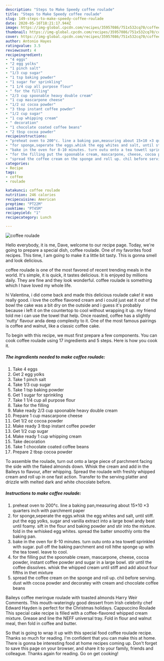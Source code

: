 ```yaml
---
description: "Steps to Make Speedy coffee roulade"
title: "Steps to Make Speedy coffee roulade"
slug: 149-steps-to-make-speedy-coffee-roulade
date: 2020-05-16T18:21:17.944Z
image: https://img-global.cpcdn.com/recipes/35957086/751x532cq70/coffee-roulade-recipe-main-photo.jpg
thumbnail: https://img-global.cpcdn.com/recipes/35957086/751x532cq70/coffee-roulade-recipe-main-photo.jpg
cover: https://img-global.cpcdn.com/recipes/35957086/751x532cq70/coffee-roulade-recipe-main-photo.jpg
author: Antonio Hayes
ratingvalue: 3.5
reviewcount: 4
recipeingredient:
- "4 eggs"
- "2 egg yolks"
- "1 pinch salt"
- "1/3 cup sugar"
- "1 tsp baking powder"
- "1 sugar for sprinkling"
- "1 1/4 cup all purpose flour"
- " for the filling"
- "2/3 cup spoonable heavy double cream"
- "1 cup mascarpone cheese"
- "1/2 oz cocoa powder"
- "3 tbsp instant coffee powder"
- "1/2 cup sugar"
- "1 cup whipping cream"
- " decoration"
- "1 chocolate coated coffee beans"
- "2 tbsp cocoa powder"
recipeinstructions:
- "preheat oven to 200°c. line a baking pan,measuring about 15×10 ×3 quarters inch with parchment paper"
- "for sponge,seperate the eggs.whisk the egg whites and salt, until stiff. put the egg yolks,  sugar and vanilla extract into a large bowl andy beat until foamy. sift in the flour and baking powder  and stir into the mixture. fold in the wrhisked egg whites. spread the batter smoothly onto the baking pan."
- "bake in the oven for 8-10 minutes. turn outu onto a tea towetl sprinkled with sugar. pull off the baking parchment and roll hthe sponge up with the tea towel. leave to cool."
- "for the filling put the spoonable cream, mascarpone, cheese, cocoa powder, instant coffee powder and sugar in a large bowl. stir until the coffee dissolves. whisk the whipped cream until stiff and add about four fifths in thet mixture"
- "spread the coffee cream on the sponge and roll up. chil before serving. dust with cocoa powder and decoratey with cream and chocolate coffee beans"
categories:
- Recipe
tags:
- coffee
- roulade

katakunci: coffee roulade 
nutrition: 246 calories
recipecuisine: American
preptime: "PT22M"
cooktime: "PT45M"
recipeyield: "1"
recipecategory: Lunch

---
```



![coffee roulade](https://img-global.cpcdn.com/recipes/35957086/751x532cq70/coffee-roulade-recipe-main-photo.jpg)

Hello everybody, it is me, Dave, welcome to our recipe page. Today, we're going to prepare a special dish, coffee roulade. One of my favorites food recipes. This time, I am going to make it a little bit tasty. This is gonna smell and look delicious.

coffee roulade is one of the most favored of recent trending meals in the world. It's simple, it is quick, it tastes delicious. It is enjoyed by millions daily. They are fine and they look wonderful. coffee roulade is something which I have loved my whole life.

hi Valentina, i did come back and made this delicious roulade cake! it was really good. i love the coffee flavored cream and i could just eat it out of the bowl the cake was a bit dry on the outside and i guess it&#39;s probably because i left it on the countertop to cool without wrapping it up. my friend told me i can use the towel that help. Once roasted, coffee has a slightly &#39;nutty&#39; flavour anda deep complexity to it. One of the most famous pairings is coffee and walnut, like a classic coffee cake.


To begin with this recipe, we must first prepare a few components. You can cook coffee roulade using 17 ingredients and 5 steps. Here is how you cook it.

<!--inarticleads1-->

##### The ingredients needed to make coffee roulade:

1. Take 4 eggs
1. Get 2 egg yolks
1. Take 1 pinch salt
1. Take 1/3 cup sugar
1. Take 1 tsp baking powder
1. Get 1 sugar for sprinkling
1. Take 1 1/4 cup all purpose flour
1. Take  for the filling
1. Make ready 2/3 cup spoonable heavy double cream
1. Prepare 1 cup mascarpone cheese
1. Get 1/2 oz cocoa powder
1. Make ready 3 tbsp instant coffee powder
1. Get 1/2 cup sugar
1. Make ready 1 cup whipping cream
1. Take  decoration
1. Take 1 chocolate coated coffee beans
1. Prepare 2 tbsp cocoa powder


To assemble the roulade, turn out onto a large piece of parchment facing the side with the flaked almonds down. Whisk the cream and add in the Baileys to flavour, after whipping. Spread the roulade with freshly whipped cream and roll up in one fast action. Transfer to the serving platter and drizzle with melted dark and white chocolate before. 

<!--inarticleads2-->

##### Instructions to make coffee roulade:

1. preheat oven to 200°c. line a baking pan,measuring about 15×10 ×3 quarters inch with parchment paper
1. for sponge,seperate the eggs.whisk the egg whites and salt, until stiff. put the egg yolks,  sugar and vanilla extract into a large bowl andy beat until foamy. sift in the flour and baking powder  and stir into the mixture. fold in the wrhisked egg whites. spread the batter smoothly onto the baking pan.
1. bake in the oven for 8-10 minutes. turn outu onto a tea towetl sprinkled with sugar. pull off the baking parchment and roll hthe sponge up with the tea towel. leave to cool.
1. for the filling put the spoonable cream, mascarpone, cheese, cocoa powder, instant coffee powder and sugar in a large bowl. stir until the coffee dissolves. whisk the whipped cream until stiff and add about four fifths in thet mixture
1. spread the coffee cream on the sponge and roll up. chil before serving. dust with cocoa powder and decoratey with cream and chocolate coffee beans


Baileys coffee meringue roulade with toasted almonds Harry Weir Comments. This mouth-wateringly good dessert from Irish celebrity chef Edward Hayden is perfect for the Christmas holidays. Cappuccino Roulade This special cake recipe is filled with a coffee-flavored whipped cream mixture. Grease and line the NEFF universal tray. Fold in flour and walnut meal, then fold in coffee and butter. 

So that is going to wrap it up with this special food coffee roulade recipe. Thanks so much for reading. I'm confident that you can make this at home. There is gonna be interesting food at home recipes coming up. Don't forget to save this page on your browser, and share it to your family, friends and colleague. Thanks again for reading. Go on get cooking!
